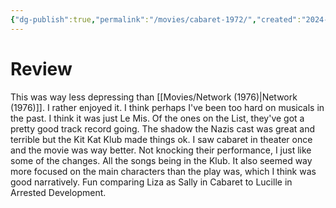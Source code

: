 ```yaml
---
{"dg-publish":true,"permalink":"/movies/cabaret-1972/","created":"2024-02-20","updated":"2024-06-17"}
---
```



# Review

This was way less depressing than [[Movies/Network (1976)\|Network (1976)]]. I rather enjoyed it. I think perhaps I've been too hard on musicals in the past. I think it was just Le Mis. Of the ones on the List, they've got a pretty good track record going. The shadow the Nazis cast was great and terrible but the Kit Kat Klub made things ok. I saw cabaret in theater once and the movie was way better. Not knocking their performance, I just like some of the changes. All the songs being in the Klub. It also seemed way more focused on the main characters than the play was, which I think was good narratively. Fun comparing Liza as Sally in Cabaret to Lucille in Arrested Development.
